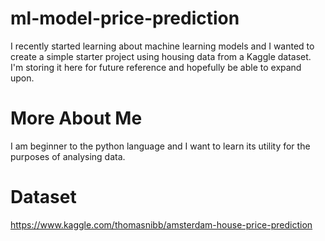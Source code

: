 # ml-model-price-prediction
I recently started learning about machine learning models and I wanted to create a simple starter project using housing data from a Kaggle dataset.  I'm storing it here for future reference and hopefully be able to expand upon. 

# More About Me
I am beginner to the python language and I want to learn its utility for the purposes of analysing data.

# Dataset 
https://www.kaggle.com/thomasnibb/amsterdam-house-price-prediction

